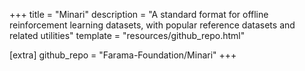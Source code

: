 +++
title = "Minari"
description = "A standard format for offline reinforcement learning datasets, with popular reference datasets and related utilities"
template = "resources/github_repo.html"

[extra]
github_repo = "Farama-Foundation/Minari"
+++
